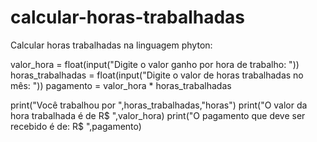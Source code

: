 # calcular-horas-trabalhadas
Calcular horas trabalhadas na linguagem phyton:

valor_hora = float(input("Digite o valor ganho por hora de trabalho: "))
horas_trabalhadas = float(input("Digite o valor de horas trabalhadas no mês: "))
pagamento = valor_hora * horas_trabalhadas

print("Você trabalhou por ",horas_trabalhadas,"horas")
print("O valor da hora trabalhada é de R$ ",valor_hora)
print("O pagamento que deve ser recebido é de: R$ ",pagamento)

